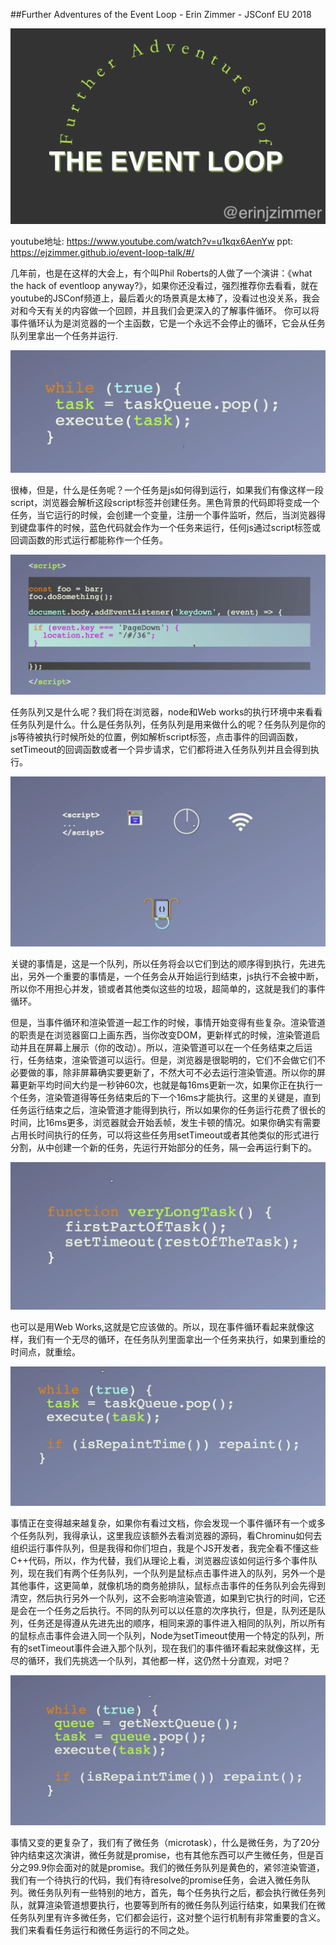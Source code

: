 ##Further Adventures of the Event Loop - Erin Zimmer - JSConf EU 2018

![avatar](./EventLoopImg/title.png)

youtube地址: https://www.youtube.com/watch?v=u1kqx6AenYw
ppt: https://ejzimmer.github.io/event-loop-talk/#/

几年前，也是在这样的大会上，有个叫Phil Roberts的人做了一个演讲：《what the hack of eventloop anyway?》，如果你还没看过，强烈推荐你去看看，就在youtube的JSConf频道上，最后着火的场景真是太棒了，没看过也没关系，我会对和今天有关的内容做一个回顾，并且我们会更深入的了解事件循环。
你可以将事件循环认为是浏览器的一个主函数，它是一个永远不会停止的循环，它会从任务队列里拿出一个任务并运行.

![avatar](./EventLoopImg/1.png)

很棒，但是，什么是任务呢？一个任务是js如何得到运行，如果我们有像这样一段script，浏览器会解析这段script标签并创建任务。黑色背景的代码即将变成一个任务，当它运行的时候，会创建一个变量，注册一个事件监听，然后，当浏览器得到键盘事件的时候，蓝色代码就会作为一个任务来运行，任何js通过script标签或回调函数的形式运行都能称作一个任务。

![avatar](./EventLoopImg/2.png)

任务队列又是什么呢？我们将在浏览器，node和Web works的执行环境中来看看任务队列是什么。什么是任务队列，任务队列是用来做什么的呢？任务队列是你的js等待被执行时候所处的位置，例如解析script标签，点击事件的回调函数，setTimeout的回调函数或者一个异步请求，它们都将进入任务队列并且会得到执行。

![avatar](./EventLoopImg/3.png)

关键的事情是，这是一个队列，所以任务将会以它们到达的顺序得到执行，先进先出，另外一个重要的事情是，一个任务会从开始运行到结束，js执行不会被中断，所以你不用担心并发，锁或者其他类似这些的垃圾，超简单的，这就是我们的事件循环。

但是，当事件循环和渲染管道一起工作的时候，事情开始变得有些复杂。渲染管道的职责是在浏览器窗口上画东西，当你改变DOM，更新样式的时候，渲染管道启动并且在屏幕上展示（你的改动）。所以，渲染管道可以在一个任务结束之后运行，任务结束，渲染管道可以运行。但是，浏览器是很聪明的，它们不会做它们不必要做的事，除非屏幕确实要更新了，不然大可不必去运行渲染管道。所以你的屏幕更新平均时间大约是一秒钟60次，也就是每16ms更新一次，如果你正在执行一个任务，渲染管道得等任务结束后的下一个16ms才能执行。这里的关键是，直到任务运行结束之后，渲染管道才能得到执行，所以如果你的任务运行花费了很长的时间，比16ms更多，浏览器就会开始丢帧，发生卡顿的情况。如果你确实有需要占用长时间执行的任务，可以将这些任务用setTimeout或者其他类似的形式进行分割，从中创建一个新的任务，先运行开始部分的任务，隔一会再运行剩下的。

![avatar](./EventLoopImg/4.png)

也可以是用Web Works,这就是它应该做的。所以，现在事件循环看起来就像这样，我们有一个无尽的循环，在任务队列里面拿出一个任务来执行，如果到重绘的时间点，就重绘。

![avatar](./EventLoopImg/5.png)

事情正在变得越来越复杂，如果你有看过文档，你会发现一个事件循环有一个或多个任务队列，我得承认，这里我应该额外去看浏览器的源码，看Chrominu如何去组织运行事件队列，但是我得和你们坦白，我是个JS开发者，我完全看不懂这些C++代码，所以，作为代替，我们从理论上看，浏览器应该如何运行多个事件队列，现在我们有两个任务队列，一个队列是鼠标点击事件进入的队列，另外一个是其他事件，这更简单，就像机场的商务舱排队，鼠标点击事件的任务队列会先得到清空，然后执行另外一个队列，这不会影响渲染管道，如果到它执行的时间，它还是会在一个任务之后执行。不同的队列可以以任意的次序执行，但是，队列还是队列，任务还是得遵从先进先出的顺序，相同来源的事件进入相同的队列，所以所有的鼠标点击事件会进入同一个队列，Node为setTimeout使用一个特定的队列，所有的setTimeout事件会进入那个队列，现在我们的事件循环看起来就像这样，无尽的循环，我们先挑选一个队列，其他都一样，这仍然十分直观，对吧？

![avatar](./EventLoopImg/6.png)

事情又变的更复杂了，我们有了微任务（microtask），什么是微任务，为了20分钟内结束这次演讲，微任务就是promise，也有其他东西可以产生微任务，但是百分之99.9你会面对的就是promise。我们的微任务队列是黄色的，紧邻渲染管道，我们有一个待执行的代码，我们有待resolve的promise任务，会进入微任务队列。微任务队列有一些特别的地方，首先，每个任务执行之后，都会执行微任务列队，就算渲染管道想要执行，也要等到所有的微任务队列运行结束，如果我们在微任务队列里有许多微任务，它们都会运行，这对整个运行机制有非常重要的含义。我们来看看任务运行和微任务运行的不同之处。





